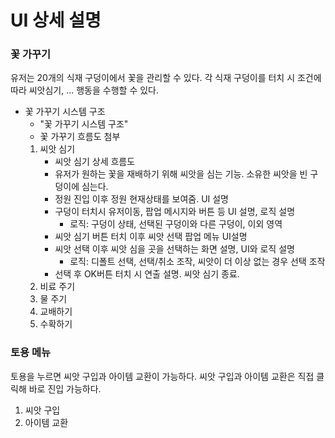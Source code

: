 # UI 상세 설명

### 꽃 가꾸기
유저는 20개의 식재 구덩이에서 꽃을 관리할 수 있다.
각 식재 구덩이를 터치 시 조건에 따라 씨앗심기, ... 행동을 수행할 수 있다.
- 꽃 가꾸기 시스템 구조
    - "꽃 가꾸기 시스템 구조"
    - 꽃 가꾸기 흐름도 첨부
    1. 씨앗 심기
        - 씨앗 심기 상세 흐름도
        - 유저가 원하는 꽃을 재배하기 위해 씨앗을 심는 기능. 소유한 씨앗을 빈 구덩이에 심는다.
        - 정원 진입 이후 정원 현재상태를 보여줌. UI 설명
        - 구덩이 터치시 유저이동, 팝업 메시지와 버튼 등 UI 설명, 로직 설명
            - 로직: 구덩이 상태, 선택된 구덩이와 다른 구덩이, 이외 영역
        - 씨앗 심기 버튼 터치 이후 씨앗 선택 팝업 메뉴 UI설명
        - 씨앗 선택 이후 씨앗 심을 곳을 선택하는 화면 설명, UI와 로직 설명
            - 로직: 디폴트 선택, 선택/취소 조작, 씨앗이 더 이상 없는 경우 선택 조작
        - 선택 후 OK버튼 터치 시 연출 설명. 씨앗 심기 종료.
    2. 비료 주기
    3. 물 주기
    4. 교배하기
    2. 수확하기

### 토용 메뉴
토용을 누르면 씨앗 구입과 아이템 교환이 가능하다.
씨앗 구입과 아이템 교환은 직접 클릭해 바로 진입 가능하다.
1. 씨앗 구입
2. 아이템 교환
